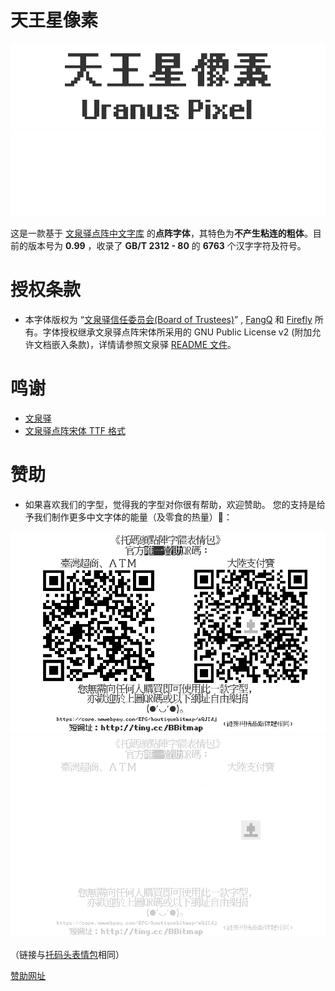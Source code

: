 # 天王星像素
![天王星像素 / Uranus Pixel](./Picture/Uranus1.png#gh-light-mode-only)
![天王星像素 / Uranus Pixel](./Picture/Uranus0.png#gh-dark-mode-only)  

这是一款基于 [文泉驿点阵中文字库](http://wenq.org/wqy2/index.cgi?BitmapSong) 的**点阵字体**，其特色为**不产生粘连的粗体**。目前的版本号为 **0.99** ，收录了 **GB/T 2312 - 80** 的 **6763** 个汉字字符及符号。

# 授权条款

- 本字体版权为 “[文泉驿信任委员会(Board of Trustees)](http://wenq.org/wqy2/index.cgi?CopyrightPolicy)” , [FangQ](http://wenq.org/wqy2/index.cgi?FangQ) 和 [Firefly](http://wenq.org/wqy2/index.cgi?Firefly) 所有。字体授权继承文泉驿点阵宋体所采用的 GNU Public License v2 (附加允许文档嵌入条款)，详情请参照文泉驿 [README 文件](https://github.com/AmusementClub/Wenquanyi-Bitmap-Song-TTF/tree/master/Original%20Fonts)。

# 鸣谢

- [文泉驿](http://wenq.org/wqy2/index.cgi)
- [文泉驿点阵宋体 TTF 格式](https://github.com/AmusementClub/WenQuanYi-Bitmap-Song-TTF?tab=readme-ov-file)

# 赞助

 - 如果喜欢我们的字型，觉得我的字型对你很有帮助，欢迎赞助。 您的支持是给予我们制作更多中文字体的能量（及零食的热量）🥰：

![圖片5](./Picture/ToamtoDonate(1).png#gh-light-mode-only)
![圖片5](./Picture/ToamtoDonateD(1).png#gh-dark-mode-only)

（链接与[托码头表情包](https://github.com/scott0107000/Tomato-Emoji)相同）
   
[赞助网址](https://core.newebpay.com/EPG/boutiquebitmap/aQJIdj) 

